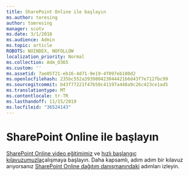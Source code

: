 ```yaml
---
title: SharePoint Online ile başlayın
ms.author: toresing
author: tomresing
manager: scotv
ms.date: 3/1/2018
ms.audience: Admin
ms.topic: article
ROBOTS: NOINDEX, NOFOLLOW
localization_priority: Normal
ms.collection: Adm_O365
ms.custom: ''
ms.assetid: 7ae05f21-eb16-4d71-9e19-4f097eb100d2
ms.openlocfilehash: 235bc552a393980423044421b6d43f7e712fbc99
ms.sourcegitcommit: b43f77221f47b50c41197a448a9c26c423ce1ad5
ms.translationtype: MT
ms.contentlocale: tr-TR
ms.lasthandoff: 11/15/2019
ms.locfileid: "36524143"
---
```

# <a name="get-started-with-sharepoint-online"></a>SharePoint Online ile başlayın

[SharePoint Online video eğitimimiz](https://go.microsoft.com/fwlink/?linkid=866438) ve [hızlı başlangıç kılavuzumuzla](https://go.microsoft.com/fwlink/?linkid=866437)çalışmaya başlayın. Daha kapsamlı, adım adım bir kılavuz arıyorsanız [SharePoint Online dağıtım danışmanındaki](https://portal.office.com/onboarding/sharepointonline#/) adımları izleyin.
  

